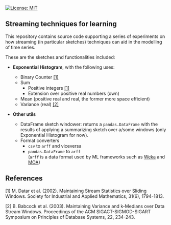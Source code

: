 [![License: MIT](https://img.shields.io/badge/License-MIT-yellow.svg)](https://opensource.org/licenses/MIT)
## Streaming techniques for learning 

This repository contains source code supporting a series of experiments on how streaming (in particular sketches) 
techniques can aid in the modelling of time series.

These are the sketches and functionalities included:

- **Exponential Histogram**, with the following uses:
    - Binary Counter [[1]](#1)
    - Sum
        - Positive integers [[1]](#1)
        - Extension over positive real numbers (own)
    - Mean (positive real and real, the former more space efficient)
    - Variance (real) [[2]](#2)

- **Other utils**
    - DataFrame sketch windower: returns a ``pandas.DataFrame`` with the results of applying a 
    summarizing sketch over a/some windows (only Exponential Histogram for now).
    - Format converters
        - ``csv`` to ``arff`` and viceversa
        - ``pandas.DataFrame`` to ``arff``  
        (``arff`` is a data format used by ML frameworks such as [Weka](https://www.cs.waikato.ac.nz/ml/weka/) and 
        [MOA](https://moa.cms.waikato.ac.nz/))
        
## References
<a id="1">[1]</a> 
M. Datar et al. (2002). 
Maintaining Stream Statistics over Sliding Windows. 
Society for Industrial and Applied Mathematics, 31(6), 1794-1813.

<a id="1">[2]</a> 
B. Babcock et al. (2003). 
Maintaining Variance and k-Medians over Data Stream Windows. 
Proceedings of the ACM SIGACT-SIGMOD-SIGART Symposium on Principles of Database Systems, 22, 234-243.